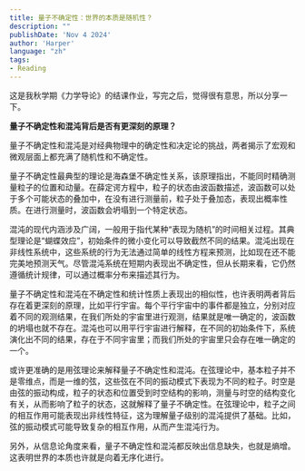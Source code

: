 ```yaml
---
title: 量子不确定性：世界的本质是随机性？
description: ""
publishDate: 'Nov 4 2024'
author: 'Harper'
language: "zh"
tags: 
- Reading
---
```


这是我秋学期《力学导论》的结课作业，写完之后，觉得很有意思，所以分享一下。

**量子不确定性和混沌背后是否有更深刻的原理？**

量子不确定性和混沌是对经典物理中的确定性和决定论的挑战，两者揭示了宏观和微观层面上都充满了随机性和不确定性。

量子不确定性最典型的理论是海森堡不确定性关系，该原理指出，不能同时精确测量粒子的位置和动量。在薛定谔方程中，粒子的状态由波函数描述，波函数可以处于多个可能状态的叠加中，在没有进行测量前，粒子处于叠加态，表现出概率性质。在进行测量时，波函数会坍塌到一个特定状态。

混沌的现代内涵涉及广阔，一般用于指代某种“表现为随机”的时间相关过程。其典型理论是“蝴蝶效应”，初始条件的微小变化可以导致截然不同的结果。混沌出现在非线性系统中，这些系统的行为无法通过简单的线性方程来预测，比如现在还不能完美地预测天气。尽管混沌系统在短期内表现出不确定性，但从长期来看，它仍然遵循统计规律，可以通过概率分布来描述其行为。

量子不确定性和混沌在不确定性和统计性质上表现出的相似性，也许表明两者背后存在着更深刻的原理，比如平行宇宙。每个平行宇宙中的事件都是独立，分别对应着不同的观测结果，在我们所处的宇宙里进行观测，结果就是唯一确定的，波函数的坍塌也就不存在。混沌也可以用平行宇宙进行解释，在不同的初始条件下，系统演化出不同的结果，存在于不同宇宙里；而我们所处的宇宙里只会存在唯一确定的一个。

或许更准确的是用弦理论来解释量子不确定性和混沌。在弦理论中，基本粒子并不是零维点，而是一维的弦，这些弦在不同的振动模式下表现为不同的粒子。时空是由弦的振动构成，粒子的状态和位置受到时空结构的影响，测量与时空的结构变化有关，从而影响了粒子的状态，这就解释了量子不确定性。在弦理论中，粒子之间的相互作用可能表现出非线性特征，这为理解量子级别的混沌提供了基础。比如，弦的振动模式可能导致复杂的相互作用，从而产生混沌行为。

另外，从信息论角度来看，量子不确定性和混沌都反映出信息缺失，也就是熵增。这表明世界的本质也许就是向着无序化进行。
